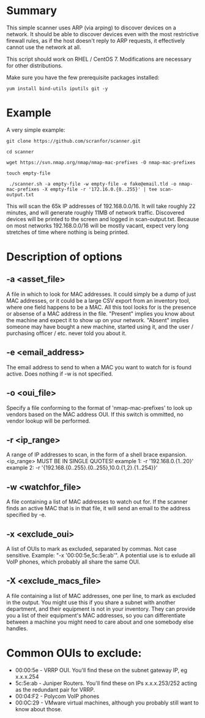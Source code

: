 # Summary

This simple scanner uses ARP (via arping) to discover devices on a network. It should be able to discover devices even with the most restrictive firewall rules, as if the host doesn't reply to ARP requests, it effectively cannot use the network at all.

This script should work on RHEL / CentOS 7. Modifications are necessary for other distributions.

Make sure you have the few prerequisite packages installed:

`yum install bind-utils iputils git -y`

# Example

A very simple example:

`git clone https://github.com/scranfor/scanner.git`

`cd scanner`

`wget https://svn.nmap.org/nmap/nmap-mac-prefixes -O nmap-mac-prefixes`

`touch empty-file`

` ./scanner.sh -a empty-file -w empty-file -e fake@email.tld -o nmap-mac-prefixes -X empty-file -r '172.16.0.{0..255}' | tee scan-output.txt`

This will scan the 65k IP addresses of 192.168.0.0/16. It will take roughly 22 minutes, and will generate roughly 11MB of network traffic. Discovered devices will be printed to the screen and logged in scan-output.txt. Because on most networks 192.168.0.0/16 will be mostly vacant, expect very long stretches of time where nothing is being printed.

# Description of options

## -a <asset_file>
A file in which to look for MAC addresses. It could simply be a dump of just MAC addresses, or it could be
a large CSV export from an inventory tool, where one field happens to be a MAC. All this tool looks for is 
the presence or absense of a MAC address in the file. "Present" implies you know about the machine and 
expect it to show up on your network. "Absent" implies someone may have bought a new machine, started using it,
and the user / purchasing officer / etc. never told you about it.

## -e <email_address>
The email address to send to when a MAC you want to watch for is found active. Does nothing if -w is not specified.

## -o <oui_file>
Specify a file conforming to the format of 'nmap-mac-prefixes' to look up vendors based on the MAC address OUI.
If this switch is ommitted, no vendor lookup will be performed. 

## -r <ip_range>
A range of IP addresses to scan, in the form of a shell brace expansion. <ip_range> MUST BE IN SINGLE QUOTES!
example 1: -r '192.168.0.{1..20}'
example 2: -r '{192.168.{0..255}.{0..255},10.0.{1,2}.{1..254}}'

## -w <watchfor_file>
A file containing a list of MAC addresses to watch out for. If the scanner finds an active MAC that is in
that file, it will send an email to the address specified by -e. 

## -x <exclude_oui>
A list of OUIs to mark as excluded, separated by commas. Not case sensitive. Example: "-x '00:00:5e,5c:5e:ab'". 
A potential use is to exlude all VoIP phones, which probably all share the same OUI.

## -X <exclude_macs_file>
A file containing a list of MAC addresses, one per line, to mark as excluded in the output. You might use this
if you share a subnet with another department, and their equipment is not in your inventory. They can provide
you a list of their equipment's MAC addresses, so you can differentiate between a machine you might need to care
about and one somebody else handles.

# Common OUIs to exclude:
* 00:00:5e - VRRP OUI. You'll find these on the subnet gateway IP, eg x.x.x.254
* 5c:5e:ab - Juniper Routers. You'll find these on IPs x.x.x.253/252 acting as the redundant pair for VRRP. 
* 00:04:F2 - Polycom VoIP phones
* 00:0C:29 - VMware virtual machines, although you probably still want to know about those. 
